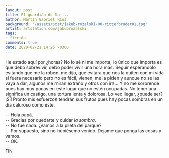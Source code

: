 ```yaml
---
layout: post
title: El guardián de la ...
author: Martín Gabriel Ríos
background: "/assets/post/jakub-rozalski-00-ritterbruder01.jpg"
artist: artstation.com/jakubrozalski
tags:
- ficción
comments: true
date: 2020-02-21 14:26 -0300
---
```

He estado aquí por ¿horas? No lo sé ni me importa, lo único que importa es que
debo sobrevivir, debo poder vivir una hora más. Seguir espérandolo evitando que
me la roben, me dijo, que evitara que nos la quiten con mi vida si fuera
necesario pero no es fácil, vienen, me la piden y aunque no se las vaya a dar,
algunos me miran extraño y otros con ira... Y no me sorprende pues hay muy
pocas en este lugar que no estén ocupadas. No tener una significa un castigo,
una tortura lenta y dolorosa. Lo veo llegar, ¿puede ser? ¡Sí! Pronto mis
esfuerzos tendrán sus frutos pues hay pocas sombras en un día caluroso como
éste.

-- Hola papá.<br />
-- Gracias por quedarte y cuidar _la sombra_.<br />
-- No fue nada. ¿Vamos a la pileta del parque?<br />
-- Por supuesto, sino no hubiésemo venido. Dejame que ponga las cosas y vamos.<br />
-- OK.<br />

FIN
